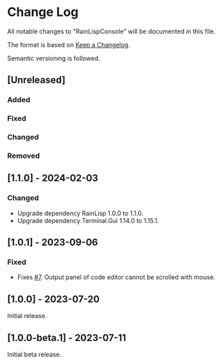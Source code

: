 # Change Log

All notable changes to "RainLispConsole" will be documented in this file.

The format is based on [Keep a Changelog](http://keepachangelog.com/).

Semantic versioning is followed.

## [Unreleased]

### Added

### Fixed

### Changed

### Removed

## [1.1.0] - 2024-02-03

### Changed
- Upgrade dependency RainLisp 1.0.0 to 1.1.0.
- Upgrade dependency Terminal.Gui 1.14.0 to 1.15.1.

## [1.0.1] - 2023-09-06

### Fixed
- Fixes [#7](https://github.com/chr1st0scli/RainLispConsole/issues/7). Output panel of code editor cannot be scrolled with mouse.

## [1.0.0] - 2023-07-20

Initial release.

## [1.0.0-beta.1] - 2023-07-11

Initial beta release.
